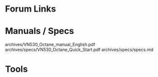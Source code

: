 # Forum Links


# Manuals / Specs
archives/VN530_Octane_manual_English.pdf
archives/specs/VN530_Octane_Quick_Start.pdf
archives/specs/specs.md

# Tools
